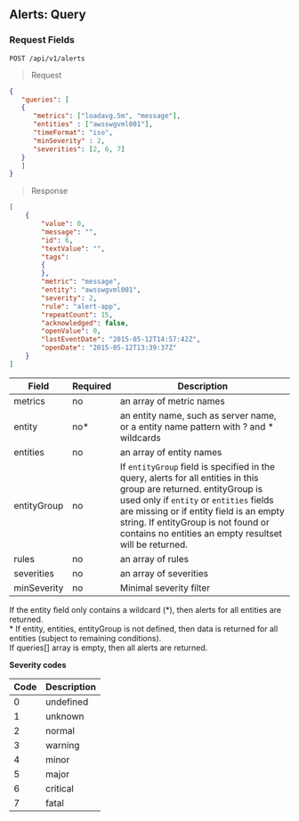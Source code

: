 ## Alerts: Query

### Request Fields

```
POST /api/v1/alerts
```

> Request

```json
{
   "queries": [
   {
      "metrics": ["loadavg.5m", "message"],
      "entities" : ["awsswgvml001"],
      "timeFormat": "iso",
      "minSeverity" : 2,
      "severities": [2, 6, 7]
   }
   ]
}
```

> Response

```json
[
    {
        "value": 0,
        "message": "",
        "id": 6,
        "textValue": "",
        "tags":
        {
        },
        "metric": "message",
        "entity": "awsswgvml001",
        "severity": 2,
        "rule": "alert-app",
        "repeatCount": 15,
        "acknowledged": false,
        "openValue": 0,
        "lastEventDate": "2015-05-12T14:57:42Z",
        "openDate": "2015-05-12T13:39:37Z"
    }
]
```

| Field       | Required | Description              |
|-------------|----|----------------------|
| metrics     | no | an array of metric names |
| entity      | no* | an entity name, such as server name, or a entity name pattern with ? and * wildcards |
| entities    | no | an array of entity names |
| entityGroup | no | If `entityGroup` field is specified in the query, alerts for all entities in this group are returned. entityGroup is used only if `entity` or `entities` fields are missing or if entity field is an empty string. If entityGroup is not found or contains no entities an empty resultset will be returned. |
| rules       | no | an array of rules        |
| severities  | no | an array of severities   |
| minSeverity | no | Minimal severity filter  |

<aside class="notice">
If the entity field only contains a wildcard (*), then alerts for all entities are returned.
</aside>

<aside class="notice">
* If entity, entities, entityGroup is not defined, then data is returned for all entities (subject to remaining conditions).
</aside>

<aside class="notice">
If queries[] array is empty, then all alerts are returned.
</aside>

**Severity codes**

| **Code** | **Description** |
|---|---|
| 0 | undefined |
| 1 | unknown |
| 2 | normal |
| 3 | warning |
| 4 | minor |
| 5 | major |
| 6 | critical |
| 7 | fatal |
